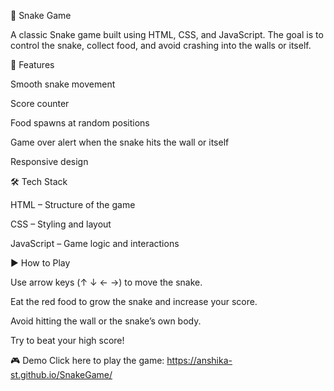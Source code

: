 🐍 Snake Game

A classic Snake game built using HTML, CSS, and JavaScript. The goal is to control the snake, collect food, and avoid crashing into the walls or itself.

🚀 Features

Smooth snake movement

Score counter

Food spawns at random positions

Game over alert when the snake hits the wall or itself

Responsive design

🛠️ Tech Stack

HTML – Structure of the game

CSS – Styling and layout

JavaScript – Game logic and interactions

▶️ How to Play

Use arrow keys (↑ ↓ ← →) to move the snake.

Eat the red food to grow the snake and increase your score.

Avoid hitting the wall or the snake’s own body.

Try to beat your high score!

🎮 Demo
Click here to play the game:  https://anshika-st.github.io/SnakeGame/

